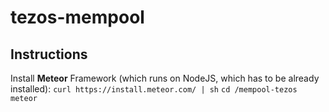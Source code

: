 # tezos-mempool

## Instructions

Install **Meteor** Framework (which runs on NodeJS, which has to be already installed):
`curl https://install.meteor.com/ | sh`
`cd /mempool-tezos`
`meteor`
